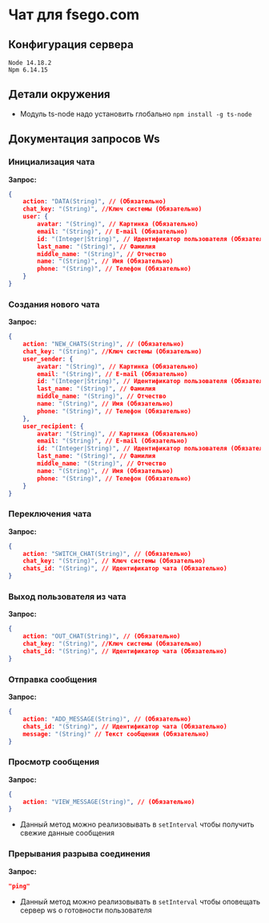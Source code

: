 # Чат для fsego.com

## Конфигурация сервера
```
Node 14.18.2
Npm 6.14.15
```
## Детали окружения

- Модуль ts-node надо установить глобально ```npm install -g ts-node```

## Документация запросов Ws

### Инициализация чата
**Запрос:**
```json lines
{
    action: "DATA(String)", // (Обязательно)
    chat_key: "(String)", //Ключ системы (Обязательно)
    user: {
        avatar: "(String)", // Картинка (Обязательно)
        email: "(String)", // E-mail (Обязательно)
        id: "(Integer|String)", // Идентификатор пользователя (Обязательно)
        last_name: "(String)", // Фамилия
        middle_name: "(String)", // Отчество
        name: "(String)", // Имя (Обязательно)
        phone: "(String)", // Телефон (Обязательно)
    }
}
```

### Создания нового чата
**Запрос:**
```json lines
{
    action: "NEW_CHATS(String)", // (Обязательно)
    chat_key: "(String)", //Ключ системы (Обязательно)
    user_sender: {
        avatar: "(String)", // Картинка (Обязательно)
        email: "(String)", // E-mail (Обязательно)
        id: "(Integer|String)", // Идентификатор пользователя (Обязательно)
        last_name: "(String)", // Фамилия
        middle_name: "(String)", // Отчество
        name: "(String)", // Имя (Обязательно)
        phone: "(String)", // Телефон (Обязательно)
    },
    user_recipient: {
        avatar: "(String)", // Картинка (Обязательно)
        email: "(String)", // E-mail (Обязательно)
        id: "(Integer|String)", // Идентификатор пользователя (Обязательно)
        last_name: "(String)", // Фамилия
        middle_name: "(String)", // Отчество
        name: "(String)", // Имя (Обязательно)
        phone: "(String)", // Телефон (Обязательно)
    }
}
```

### Переключения чата
**Запрос:**
```json lines
{
    action: "SWITCH_CHAT(String)", // (Обязательно)
    chat_key: "(String)", // Ключ системы (Обязательно)
    chats_id: "(String)", // Идентификатор чата (Обязательно)
}
```

### Выход пользователя из чата
**Запрос:**
```json lines
{
    action: "OUT_CHAT(String)", // (Обязательно)
    chat_key: "(String)", //Ключ системы (Обязательно)
    chats_id: "(String)", // Идентификатор чата (Обязательно)
}
```

### Отправка сообщения
**Запрос:**
```json lines
{
    action: "ADD_MESSAGE(String)", // (Обязательно)
    chats_id: "(String)", // Идентификатор чата (Обязательно)
    message: "(String)" // Текст сообщения (Обязательно)
}
```


### Просмотр сообщения
**Запрос:**
```json lines
{
    action: "VIEW_MESSAGE(String)", // (Обязательно)
}
```
- Данный метод можно реализовывать в ```setInterval``` чтобы получить свежие данные сообщения

### Прерывания разрыва соединения
**Запрос:**
```json linespin
"ping"
```
- Данный метод можно реализовывать в ```setInterval``` чтобы оповещать сервер ws о готовности пользователя